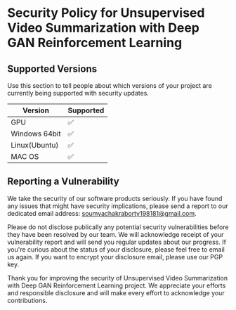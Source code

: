 # Security Policy for Unsupervised Video Summarization with Deep GAN Reinforcement Learning

## Supported Versions

Use this section to tell people about which versions of your project are currently being supported with security updates.

| Version | Supported          |
| ------- | ------------------ |
| GPU  | :white_check_mark: |
| Windows 64bit   | :white_check_mark: |
| Linux(Ubuntu)| :white_check_mark:|
| MAC OS| :white_check_mark: |

## Reporting a Vulnerability

We take the security of our software products seriously. If you have found any issues that might have security implications, please send a report to our dedicated email address: soumyachakraborty198181@gmail.com.

Please do not disclose publically any potential security vulnerabilities before they have been resolved by our team. We will acknowledge receipt of your vulnerability report and will send you regular updates about our progress. If you're curious about the status of your disclosure, please feel free to email us again. If you want to encrypt your disclosure email, please use our PGP key.

Thank you for improving the security of Unsupervised Video Summarization with Deep GAN Reinforcement Learning project. We appreciate your efforts and responsible disclosure and will make every effort to acknowledge your contributions.
